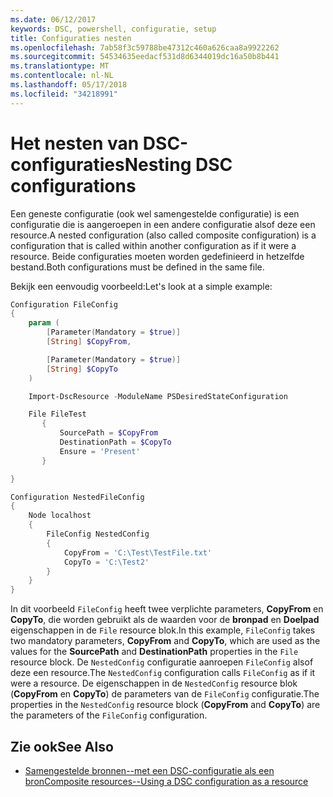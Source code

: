 ```yaml
---
ms.date: 06/12/2017
keywords: DSC, powershell, configuratie, setup
title: Configuraties nesten
ms.openlocfilehash: 7ab58f3c59788be47312c460a626caa8a9922262
ms.sourcegitcommit: 54534635eedacf531d8d6344019dc16a50b8b441
ms.translationtype: MT
ms.contentlocale: nl-NL
ms.lasthandoff: 05/17/2018
ms.locfileid: "34218991"
---
```

# <a name="nesting-dsc-configurations"></a><span data-ttu-id="2a9cb-103">Het nesten van DSC-configuraties</span><span class="sxs-lookup"><span data-stu-id="2a9cb-103">Nesting DSC configurations</span></span>

<span data-ttu-id="2a9cb-104">Een geneste configuratie (ook wel samengestelde configuratie) is een configuratie die is aangeroepen in een andere configuratie alsof deze een resource.</span><span class="sxs-lookup"><span data-stu-id="2a9cb-104">A nested configuration (also called composite configuration) is a configuration that is called within another configuration as if it were a resource.</span></span>
<span data-ttu-id="2a9cb-105">Beide configuraties moeten worden gedefinieerd in hetzelfde bestand.</span><span class="sxs-lookup"><span data-stu-id="2a9cb-105">Both configurations must be defined in the same file.</span></span>

<span data-ttu-id="2a9cb-106">Bekijk een eenvoudig voorbeeld:</span><span class="sxs-lookup"><span data-stu-id="2a9cb-106">Let's look at a simple example:</span></span>

```powershell
Configuration FileConfig
{
    param (
        [Parameter(Mandatory = $true)]
        [String] $CopyFrom,

        [Parameter(Mandatory = $true)]
        [String] $CopyTo
    )

    Import-DscResource -ModuleName PSDesiredStateConfiguration

    File FileTest
       {
           SourcePath = $CopyFrom
           DestinationPath = $CopyTo
           Ensure = 'Present'
       }

}

Configuration NestedFileConfig
{
    Node localhost
    {
        FileConfig NestedConfig
        {
            CopyFrom = 'C:\Test\TestFile.txt'
            CopyTo = 'C:\Test2'
        }
    }
}
```

<span data-ttu-id="2a9cb-107">In dit voorbeeld `FileConfig` heeft twee verplichte parameters, **CopyFrom** en **CopyTo**, die worden gebruikt als de waarden voor de **bronpad** en  **Doelpad** eigenschappen in de `File` resource blok.</span><span class="sxs-lookup"><span data-stu-id="2a9cb-107">In this example, `FileConfig` takes two mandatory parameters,  **CopyFrom** and **CopyTo**, which are used as the values for the **SourcePath** and **DestinationPath** properties in the `File` resource block.</span></span>
<span data-ttu-id="2a9cb-108">De `NestedConfig` configuratie aanroepen `FileConfig` alsof deze een resource.</span><span class="sxs-lookup"><span data-stu-id="2a9cb-108">The `NestedConfig` configuration calls `FileConfig` as if it were a resource.</span></span>
<span data-ttu-id="2a9cb-109">De eigenschappen in de `NestedConfig` resource blok (**CopyFrom** en **CopyTo**) de parameters van de `FileConfig` configuratie.</span><span class="sxs-lookup"><span data-stu-id="2a9cb-109">The properties in the `NestedConfig` resource block (**CopyFrom** and **CopyTo**) are the parameters of the `FileConfig` configuration.</span></span>

## <a name="see-also"></a><span data-ttu-id="2a9cb-110">Zie ook</span><span class="sxs-lookup"><span data-stu-id="2a9cb-110">See Also</span></span>

- [<span data-ttu-id="2a9cb-111">Samengestelde bronnen--met een DSC-configuratie als een bron</span><span class="sxs-lookup"><span data-stu-id="2a9cb-111">Composite resources--Using a DSC configuration as a resource</span></span>](authoringResourceComposite.md)